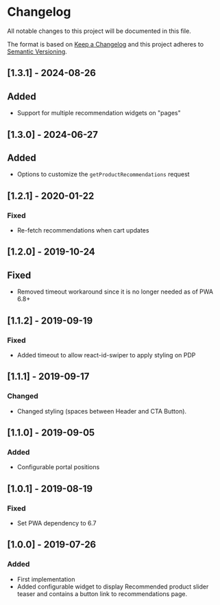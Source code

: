 # Changelog

All notable changes to this project will be documented in this file.

The format is based on [Keep a Changelog](http://keepachangelog.com/) and this project adheres to [Semantic Versioning](http://semver.org/).

## [1.3.1] - 2024-08-26
## Added
- Support for multiple recommendation widgets on "pages"

## [1.3.0] - 2024-06-27
## Added
- Options to customize the `getProductRecommendations` request

## [1.2.1] - 2020-01-22
### Fixed
- Re-fetch recommendations when cart updates

## [1.2.0] - 2019-10-24
## Fixed
* Removed timeout workaround since it is no longer needed as of PWA 6.8+

## [1.1.2] - 2019-09-19
### Fixed
* Added timeout to allow react-id-swiper to apply styling on PDP

## [1.1.1] - 2019-09-17
### Changed
- Changed styling (spaces between Header and CTA Button).

## [1.1.0] - 2019-09-05
### Added
- Configurable portal positions

## [1.0.1] - 2019-08-19
### Fixed
- Set PWA dependency to 6.7

## [1.0.0] - 2019-07-26
### Added
- First implementation
- Added configurable widget to display Recommended product slider teaser and contains a button link to recommendations page.
